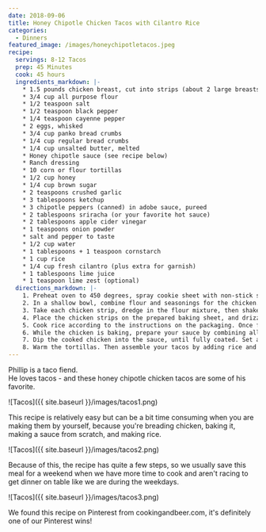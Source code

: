 ```yaml
---
date: 2018-09-06
title: Honey Chipotle Chicken Tacos with Cilantro Rice
categories:
  - Dinners
featured_image: /images/honeychipotletacos.jpeg
recipe:
  servings: 8-12 Tacos
  prep: 45 Minutes
  cook: 45 hours
  ingredients_markdown: |-
    * 1.5 pounds chicken breast, cut into strips (about 2 large breasts)
    * 3/4 cup all purpose flour
    * 1/2 teaspoon salt
    * 1/2 teaspoon black pepper
    * 1/4 teaspoon cayenne pepper
    * 2 eggs, whisked
    * 3/4 cup panko bread crumbs
    * 1/4 cup regular bread crumbs
    * 1/4 cup unsalted butter, melted
    * Honey chipotle sauce (see recipe below) 
    * Ranch dressing 
    * 10 corn or flour tortillas
    * 1/2 cup honey
    * 1/4 cup brown sugar
    * 2 teaspoons crushed garlic
    * 3 tablespoons ketchup
    * 3 chipotle peppers (canned) in adobe sauce, pureed
    * 2 tablespoons sriracha (or your favorite hot sauce)
    * 2 tablespoons apple cider vinegar
    * 1 teaspoons onion powder
    * salt and pepper to taste
    * 1/2 cup water
    * 1 tablespoons + 1 teaspoon cornstarch 
    * 1 cup rice
    * 1/4 cup fresh cilantro (plus extra for garnish)
    * 1 tablespoons lime juice
    * 1 teaspoon lime zest (optional)
  directions_markdown: |-
    1. Preheat oven to 450 degrees, spray cookie sheet with non-stick spray, set aside.
    2. In a shallow bowl, combine flour and seasonings for the chicken. In another shallow bowl add eggs. In a third shallow bowl combine panko and regular bread crumbs.
    3. Take each chicken strip, dredge in the flour mixture, then shake to remove excess breading. Place in the egg and douse to coat. Then transfer the chicken strips to the bread crumb mixture; evenly coat and press down crumbs so that they adhere.
    4. Place the chicken strips on the prepared baking sheet, and drizzle the melted butter on top. Bake at 450 degrees for 8-10 minutes, then flip and bake for an additional 8-10 minutes, or until the chicken has cooked through and is crispy. Remove from oven.
    5. Cook rice according to the instructions on the packaging. Once finished, combine with cilantro, lime juice, lime zest and a dash of salt and pepper.
    6. While the chicken is baking, prepare your sauce by combining all the sauces ingredients, except the corn starch and water, in a medium saucepan. Bring the mixture to a boil while stirring often. While the mixture heats up, whisk the corn starch and water together in a small bowl until the corn starch is dissolved. Add this mixture to the boiling sauce, then continue to whisk while the sauce simmers, waiting approximately 3-4 minutes to allow the sauce to thicken. Set aside completed sauce.
    7. Dip the cooked chicken into the sauce, until fully coated. Set aside until you are ready to assemble your tacos.
    8. Warm the tortillas. Then assemble your tacos by adding rice and chicken strips into the tortilla, drizzling ranch overtop, and finishing with a sprinkle of cilantro. Serve immediately, and enjoy!
---
```


Phillip is a taco fiend.  
He loves tacos - and these honey chipotle chicken tacos are some of his favorite.  

![Tacos]({{ site.baseurl }}/images/tacos1.png)

This recipe is relatively easy but can be a bit time consuming when you are making them by yourself, because you're breading chicken, baking it, making a sauce from scratch, and making rice. 

![Tacos]({{ site.baseurl }}/images/tacos2.png)

Because of this, the recipe  has quite a few steps, so we usually save this meal for a weekend when we have more time to cook and aren't racing to get dinner on table like we are during the weekdays. 

![Tacos]({{ site.baseurl }}/images/tacos3.png)

We found this recipe on Pinterest from cookingandbeer.com, it's definitely one of our Pinterest wins!
